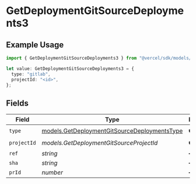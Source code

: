 # GetDeploymentGitSourceDeployments3

## Example Usage

```typescript
import { GetDeploymentGitSourceDeployments3 } from "@vercel/sdk/models/getdeploymentop.js";

let value: GetDeploymentGitSourceDeployments3 = {
  type: "gitlab",
  projectId: "<id>",
};
```

## Fields

| Field                                                                                              | Type                                                                                               | Required                                                                                           | Description                                                                                        |
| -------------------------------------------------------------------------------------------------- | -------------------------------------------------------------------------------------------------- | -------------------------------------------------------------------------------------------------- | -------------------------------------------------------------------------------------------------- |
| `type`                                                                                             | [models.GetDeploymentGitSourceDeploymentsType](../models/getdeploymentgitsourcedeploymentstype.md) | :heavy_check_mark:                                                                                 | N/A                                                                                                |
| `projectId`                                                                                        | *models.GetDeploymentGitSourceProjectId*                                                           | :heavy_check_mark:                                                                                 | N/A                                                                                                |
| `ref`                                                                                              | *string*                                                                                           | :heavy_minus_sign:                                                                                 | N/A                                                                                                |
| `sha`                                                                                              | *string*                                                                                           | :heavy_minus_sign:                                                                                 | N/A                                                                                                |
| `prId`                                                                                             | *number*                                                                                           | :heavy_minus_sign:                                                                                 | N/A                                                                                                |